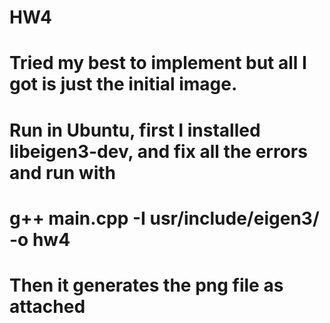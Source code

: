 # HW4

# Tried my best to implement but all I got is just the initial image.
# Run in Ubuntu, first I installed libeigen3-dev, and fix all the errors and run with 
# g++ main.cpp -I usr/include/eigen3/ -o hw4
# Then it generates the png file as attached
